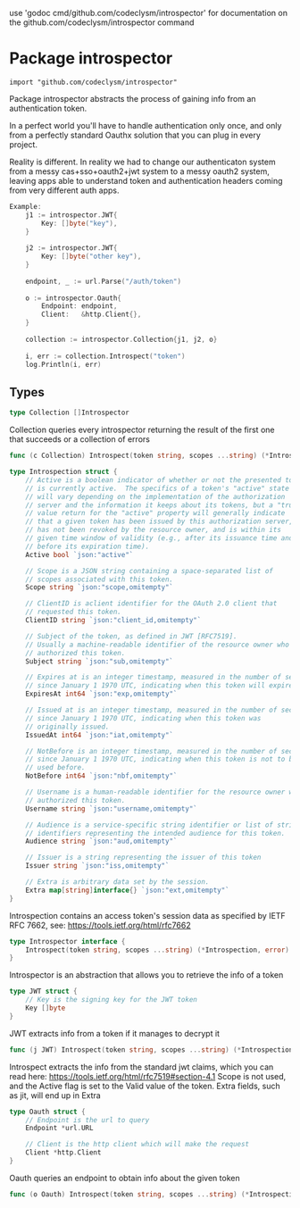 use 'godoc cmd/github.com/codeclysm/introspector' for documentation on the github.com/codeclysm/introspector command 

Package introspector
=====================

    import "github.com/codeclysm/introspector"

Package introspector abstracts the process of gaining info from an
authentication token.

In a perfect world you'll have to handle authentication only once, and only from
a perfectly standard Oauthx solution that you can plug in every project.

Reality is different. In reality we had to change our authenticaton system from
a messy cas+sso+oauth2+jwt system to a messy oauth2 system, leaving apps able to
understand token and authentication headers coming from very different auth
apps.

```go
Example:
	j1 := introspector.JWT{
	    Key: []byte("key"),
	}
	
	j2 := introspector.JWT{
	    Key: []byte("other key"),
	}
	
	endpoint, _ := url.Parse("/auth/token")
	
	o := introspector.Oauth{
	    Endpoint: endpoint,
	    Client:   &http.Client{},
	}
	
	collection := introspector.Collection{j1, j2, o}
	
	i, err := collection.Introspect("token")
	log.Println(i, err)


```

Types
-----


```go
type Collection []Introspector
```
Collection queries every introspector returning the result of the first one that
succeeds or a collection of errors


```go
func (c Collection) Introspect(token string, scopes ...string) (*Introspection, error)
```


```go
type Introspection struct {
    // Active is a boolean indicator of whether or not the presented token
    // is currently active.  The specifics of a token's "active" state
    // will vary depending on the implementation of the authorization
    // server and the information it keeps about its tokens, but a "true"
    // value return for the "active" property will generally indicate
    // that a given token has been issued by this authorization server,
    // has not been revoked by the resource owner, and is within its
    // given time window of validity (e.g., after its issuance time and
    // before its expiration time).
    Active bool `json:"active"`

    // Scope is a JSON string containing a space-separated list of
    // scopes associated with this token.
    Scope string `json:"scope,omitempty"`

    // ClientID is aclient identifier for the OAuth 2.0 client that
    // requested this token.
    ClientID string `json:"client_id,omitempty"`

    // Subject of the token, as defined in JWT [RFC7519].
    // Usually a machine-readable identifier of the resource owner who
    // authorized this token.
    Subject string `json:"sub,omitempty"`

    // Expires at is an integer timestamp, measured in the number of seconds
    // since January 1 1970 UTC, indicating when this token will expire.
    ExpiresAt int64 `json:"exp,omitempty"`

    // Issued at is an integer timestamp, measured in the number of seconds
    // since January 1 1970 UTC, indicating when this token was
    // originally issued.
    IssuedAt int64 `json:"iat,omitempty"`

    // NotBefore is an integer timestamp, measured in the number of seconds
    // since January 1 1970 UTC, indicating when this token is not to be
    // used before.
    NotBefore int64 `json:"nbf,omitempty"`

    // Username is a human-readable identifier for the resource owner who
    // authorized this token.
    Username string `json:"username,omitempty"`

    // Audience is a service-specific string identifier or list of string
    // identifiers representing the intended audience for this token.
    Audience string `json:"aud,omitempty"`

    // Issuer is a string representing the issuer of this token
    Issuer string `json:"iss,omitempty"`

    // Extra is arbitrary data set by the session.
    Extra map[string]interface{} `json:"ext,omitempty"`
}
```
Introspection contains an access token's session data as specified by IETF RFC
7662, see: https://tools.ietf.org/html/rfc7662


```go
type Introspector interface {
    Introspect(token string, scopes ...string) (*Introspection, error)
}
```
Introspector is an abstraction that allows you to retrieve the info of a token


```go
type JWT struct {
    // Key is the signing key for the JWT token
    Key []byte
}
```
JWT extracts info from a token if it manages to decrypt it


```go
func (j JWT) Introspect(token string, scopes ...string) (*Introspection, error)
```
Introspect extracts the info from the standard jwt claims, which you can read
here: https://tools.ietf.org/html/rfc7519#section-4.1 Scope is not used, and the
Active flag is set to the Valid value of the token. Extra fields, such as jit,
will end up in Extra


```go
type Oauth struct {
    // Endpoint is the url to query
    Endpoint *url.URL

    // Client is the http client which will make the request
    Client *http.Client
}
```
Oauth queries an endpoint to obtain info about the given token


```go
func (o Oauth) Introspect(token string, scopes ...string) (*Introspection, error)
```


